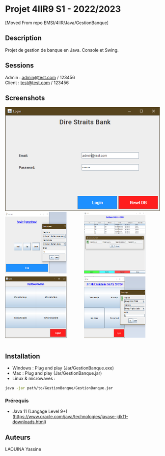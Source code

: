# Projet 4IIR9 S1 - 2022/2023

[Moved From repo EMSI/4IIR/Java/GestionBanque]

## Description

Projet de gestion de banque en Java. Console et Swing.

## Sessions

Admin : admin@test.com / 123456
<br>
Client : test@test.com / 123456

## Screenshots

<img src="https://github.com/CeIIardoor/GestionBanqueSwing/blob/master/Screenshots/LoginScreen.png" alt="Dire Straits Bank">
<br/>
<div style="display: grid; grid-template-columns: repeat(2, 2fr); grid-gap: 10px; grid-auto-rows: minmax(200px, auto);">
<img src="https://github.com/CeIIardoor/GestionBanqueSwing/blob/master/Screenshots/Admin%20Transactionnel.png" alt="Dire Straits Bank" width="200" height="200">
<img src="https://github.com/CeIIardoor/GestionBanqueSwing/blob/master/Screenshots/CRUD%20Admin.png" alt="Dire Straits Bank" width="200" height="200">
<img src="https://github.com/CeIIardoor/GestionBanqueSwing/blob/master/Screenshots/Dashboard%20Admin.png" alt="Dire Straits Bank" width="200" height="200">
<img src="https://github.com/CeIIardoor/GestionBanqueSwing/blob/master/Screenshots/Index%20Client.png" alt="Dire Straits Bank" width="200" height="200">
</div>
<br/>

## Installation

- Windows : Plug and play (Jar/GestionBanque.exe)
- Mac : Plug and play (Jar/GestionBanque.jar)
- Linux & microwaves :

```bash
java -jar path/to/GestionBanque/GestionBanque.jar
```

### Prérequis

- Java 11 (Langage Level 9+) (https://www.oracle.com/java/technologies/javase-jdk11-downloads.html)

## Auteurs

LAOUINA Yassine